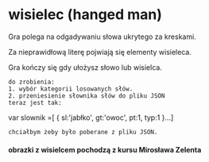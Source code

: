 # wisielec (hanged man)

Gra polega na odgadywaniu słowa ukrytego za kreskami.

Za nieprawidłową literę pojwiają się elementy wisieleca.

Gra kończy się gdy ułożysz słowo lub wisielca.
```
do zrobienia:
1. wybór kategorii losowanych słów.
2. przeniesienie słownika słów do pliku JSON
teraz jest tak:
```
var slownik =[
        {
            sl:'jabłko',
            gt:'owoc',
            pt:1,
            typ:1
        }...]
```
chciałbym żeby było poberane z pliku JSON.
```
#### obrazki z wisielcem pochodzą z kursu Mirosława Zelenta
